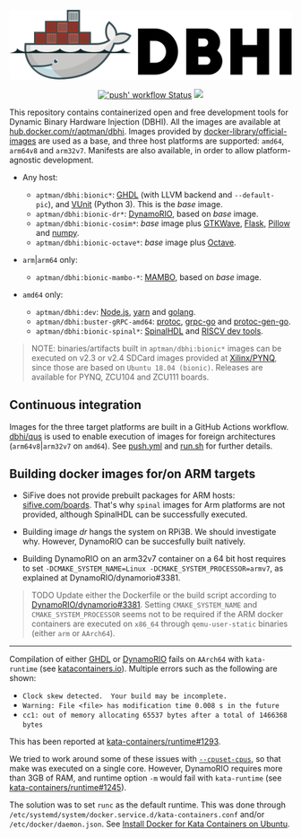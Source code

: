 <p align="center">
  <img src="./logo/light.png" width="550"/>
</p>

<p align="center">
  <a title="'push' workflow Status" href="https://github.com/dbhi/docker/actions"><img alt="'push' workflow Status" src="https://github.com/dbhi/docker/workflows/push/badge.svg"></a><!--
  -->
  <a title="Docker Hub" href="https://hub.docker.com/r/aptman/dbhi/"><img src="https://img.shields.io/docker/pulls/aptman/dbhi.svg?longCache=true&style=flat-square&logo=docker&logoColor=fff&label=aptman%2Fdbhi"></a><!--
  -->
</p>

This repository contains containerized open and free development tools for Dynamic Binary Hardware Injection (DBHI). All the images are available at [hub.docker.com/r/aptman/dbhi](https://hub.docker.com/r/aptman/dbhi/). Images provided by [docker-library/official-images](https://github.com/docker-library/official-images#architectures-other-than-amd64) are used as a base, and three host platforms are supported: `amd64`, `arm64v8` and `arm32v7`. Manifests are also available, in order to allow platform-agnostic development.

- Any host:
  - `aptman/dbhi:bionic*`: [GHDL](https://github.com/ghdl/ghdl) (with LLVM backend and `--default-pic`), and [VUnit](https://github.com/VUnit/vunit) (Python 3). This is the *base* image.
  - `aptman/dbhi:bionic-dr*`: [DynamoRIO](https://github.com/DynamoRIO/dynamorio), based on *base* image.
  - `aptman/dbhi:bionic-cosim*`: *base* image plus [GTKWave](http://gtkwave.sourceforge.net/), [Flask](https://flask.palletsprojects.com/en/1.1.x/), [Pillow](https://pillow.readthedocs.io/en/stable/) and [numpy](https://numpy.org/).
  - `aptman/dbhi:bionic-octave*`: *base* image plus [Octave](https://www.gnu.org/software/octave/).

- `arm`|`arm64` only:
  - `aptman/dbhi:bionic-mambo-*`: [MAMBO](https://github.com/beehive-lab/mambo), based on *base* image.

- `amd64` only:
  - `aptman/dbhi:dev`: [Node.js](https://nodejs.org), [yarn](https://yarnpkg.com/) and [golang](https://golang.org/).
  - `aptman/dbhi:buster-gRPC-amd64`: [protoc](https://github.com/protocolbuffers/protobuf/), [grpc-go](https://github.com/grpc/grpc-go) and [protoc-gen-go](https://github.com/golang/protobuf/).
  - `aptman/dbhi:bionic-spinal*`: [SpinalHDL](https://github.com/SpinalHDL/SpinalHDL) and [RISCV dev tools](https://static.dev.sifive.com/dev-tools/).


> NOTE: binaries/artifacts built in `aptman/dbhi:bionic*` images can be executed on v2.3 or v2.4 SDCard images provided at [Xilinx/PYNQ](https://github.com/Xilinx/PYNQ/releases), since those are based on `Ubuntu 18.04 (bionic)`. Releases are available for PYNQ, ZCU104 and ZCU111 boards.

## Continuous integration

Images for the three target platforms are built in a GitHub Actions workflow. [dbhi/qus](https://github.com/dbhi/qus) is used to enable execution of images for foreign architectures (`arm64v8`|`arm32v7` on `amd64`). See [push.yml](./.github/workflows/push.yml) and [run.sh](./run.sh) for further details.

## Building docker images for/on ARM targets

- SiFive does not provide prebuilt packages for ARM hosts: [sifive.com/boards](https://www.sifive.com/boards/). That's why `spinal` images for Arm platforms are not provided, although SpinalHDL can be successfully executed.

- Building image *dr* hangs the system on RPi3B. We should investigate why. However, DynamoRIO can be succesfully built natively.

- Building DynamoRIO on an arm32v7 container on a 64 bit host requires to set `-DCMAKE_SYSTEM_NAME=Linux -DCMAKE_SYSTEM_PROCESSOR=armv7`, as explained at DynamoRIO/dynamorio#3381.

> TODO Update either the Dockerfile or the build script according to [DynamoRIO/dynamorio#3381](https://github.com/DynamoRIO/dynamorio/issues/3381#issuecomment-468541604).
> Setting `CMAKE_SYSTEM_NAME` and `CMAKE_SYSTEM_PROCESSOR` seems not to be required if the ARM docker containers are executed on `x86_64` through `qemu-user-static` binaries (either `arm` or `AArch64`).

---

Compilation of either [GHDL](https://github.com/ghdl/ghdl/) or [DynamoRIO](https://github.com/DynamoRIO/dynamorio) fails on `AArch64` with `kata-runtime` (see [katacontainers.io](https://katacontainers.io/)). Multiple errors such as the following are shown:

- `Clock skew detected.  Your build may be incomplete.`
- `Warning: File <file> has modification time 0.008 s in the future`
- `cc1: out of memory allocating 65537 bytes after a total of 1466368 bytes`

This has been reported at [kata-containers/runtime#1293](https://github.com/kata-containers/runtime/issues/1293).

We tried to work around some of these issues with [`--cpuset-cpus`](https://docs.docker.com/v17.09/engine/admin/resource_constraints/#cpu), so that make was executed on a single core. However, DynamoRIO requires more than 3GB of RAM, and runtime option `-m` would fail with `kata-runtime` (see [kata-containers/runtime#1245](https://github.com/kata-containers/runtime/issues/1245)).

The solution was to set `runc` as the default runtime. This was done through `/etc/systemd/system/docker.service.d/kata-containers.conf` and/or `/etc/docker/daemon.json`. See [Install Docker for Kata Containers on Ubuntu](https://github.com/kata-containers/documentation/blob/master/install/docker/ubuntu-docker-install.md#install-docker-for-kata-containers-on-ubuntu).
